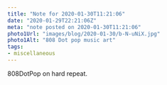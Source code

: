 ```yaml
---
title: "Note for 2020-01-30T11:21:06"
date: "2020-01-29T22:21:06Z"
meta: "note posted on 2020-01-30T11:21:06"
photo1Url: "images/blog/2020-01-30/b-N-uNiX.jpg"
photo1Alt: "808 Dot pop music art"
tags:
- miscellaneous
---
```


808DotPop on hard repeat.
